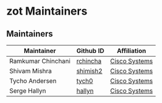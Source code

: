 # zot Maintainers

## Maintainers

| Maintainer | Github ID | Affiliation |
| --------------- | --------- | ----------- |
| Ramkumar Chinchani | [rchincha](https://github.com/rchincha) | [Cisco Systems](https://www.cisco.com) |
| Shivam Mishra | [shimish2](https://github.com/shimish2) | [Cisco Systems](https://www.cisco.com) |
| Tycho Andersen | [tych0](https://github.com/tych0) | [Cisco Systems](https://www.cisco.com) |
| Serge Hallyn | [hallyn](https://github.com/hallyn) | [Cisco Systems](https://www.cisco.com) |

